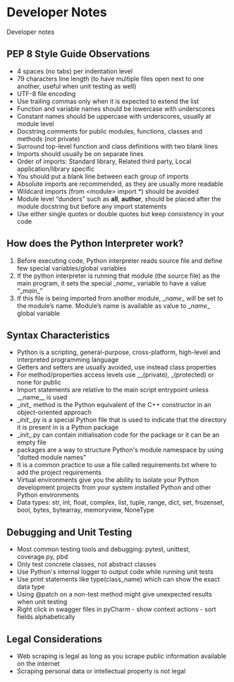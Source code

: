 # Developer Notes

Developer notes

## PEP 8 Style Guide Observations

- 4 spaces (no tabs) per indentation level 
- 79 characters line length (to have multiple files open next to one another, useful when unit testing as well) 
- UTF-8 file encoding
- Use trailing commas only when it is expected to extend the list 
- Function and variable names should be lowercase with underscores 
- Constant names should be uppercase with underscores, usually at module level 
- Docstring comments for public modules, functions, classes and methods (not private) 
- Surround top-level function and class definitions with two blank lines 
- Imports should usually be on separate lines 
- Order of imports: Standard library, Related third party, Local application/library specific
- You should put a blank line between each group of imports
- Absolute imports are recommended, as they are usually more readable
- Wildcard imports (from \<module> import *) should be avoided
- Module level “dunders” such as __all__, __author__, should be placed after the module docstring but before any import statements
- Use either single quotes or double quotes but keep consistency in your code

## How does the Python Interpreter work?
1) Before executing code, Python interpreter reads source file and define few special variables/global variables
2) If the python interpreter is running that module (the source file) as the main program, it sets the special \__name__ variable to have a value “\__main__”
3) If this file is being imported from another module, \__name__ will be set to the module’s name. Module’s name is available as value to \__name__ global variable

## Syntax Characteristics
- Python is a scripting, general-purpose, cross-platform, high-level and interpreted programming language
- Getters and setters are usually avoided, use instead class properties
- For method/properties access levels use __(private), _(protected) or none for public
- Import statements are relative to the main script entrypoint unless \_\_name__ is used
- \__init__ method is the Python equivalent of the C++ constructor in an object-oriented approach
- \__init__.py is a special Python file that is used to indicate that the directory it is present in is a Python package
- \__init__.py can contain initialisation code for the package or it can be an empty file
- packages are a way to structure Python's module namespace by using "dotted module names"
- It is a common practice to use a file called requirements.txt where to add the project requirements
- Virtual environments give you the ability to isolate your Python development projects from your system installed Python and other Python environments
- Data types: str, int, float, complex, list, tuple, range, dict, set, frozenset, bool, bytes, bytearray, memoryview, NoneType

## Debugging and Unit Testing
- Most common testing tools and debugging: pytest, unittest, coverage.py, pbd
- Only test concrete classes, not abstract classes
- Use Python's internal logger to output code while running unit tests
- Use print statements like type(class_name) which can show the exact data type
- Using @patch on a non-test method might give unexpected results when unit testing
- Right click in swagger files in pyCharm - show context actions - sort fields alphabetically

## Legal Considerations
- Web scraping is legal as long as you scrape public information available on the internet
- Scraping personal data or intellectual property is not legal